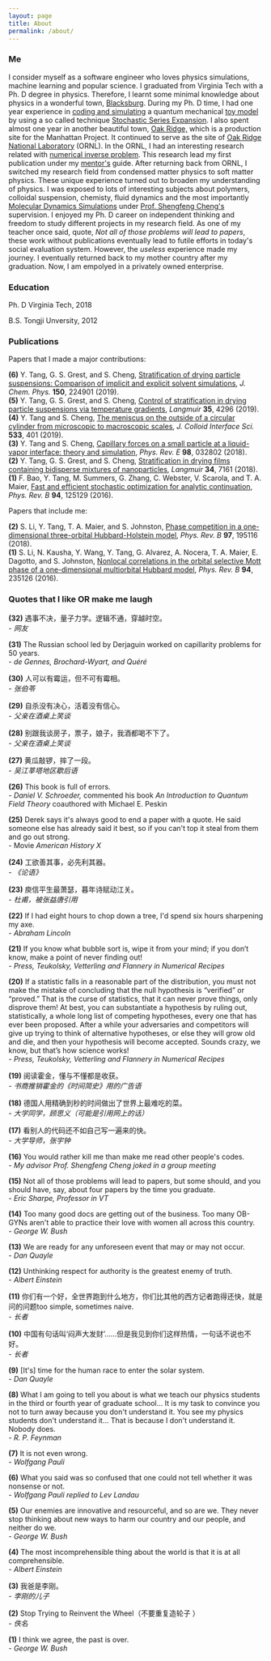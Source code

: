 ```yaml
---
layout: page
title: About
permalink: /about/
---
```


### Me

I consider myself as a software engineer who loves physics simulations, machine learning and popular science. I graduated from Virginia Tech with a Ph. D degree in physics. Therefore, I learnt some minimal knowledge about physics in a wonderful town, <a href="/images/macfee.jpg">Blacksburg</a>. During my Ph. D time, I had one year experience in [coding and simulating](https://github.com/yanfeit/SSE) a quantum mechanical [toy model](https://en.wikipedia.org/wiki/Bose%E2%80%93Hubbard_model) by using a so called technique [Stochastic Series Expansion](http://physics.bu.edu/~sandvik/research/ssehistory.html). I also spent almost one year in another beautiful town, <a href="https://en.wikipedia.org/wiki/Oak_Ridge,_Tennessee"> Oak Ridge,</a> which is a production site for the Manhattan Project. It continued to serve as the site of <a href="/images/lab.jpeg">Oak Ridge National Laboratory</a> (ORNL). In the ORNL, I had an interesting research related with [numerical inverse problem](https://github.com/yanfeit/Maxent). This research lead my first publication under my [mentor's](https://web.ornl.gov/~maierta/) guide. After returning back from ORNL, I switched my research field from condensed matter physics to soft matter physics. These unique experience turned out to broaden my understanding of physics. I was exposed to lots of interesting subjects about polymers, colloidal suspension, chemisty, fluid dynamics and the most importantly [Molecular Dynamics Simulations](http://lammps.sandia.gov/) under [Prof. Shengfeng Cheng's](https://sites.google.com/a/vt.edu/shengfengcheng/) supervision. I enjoyed my Ph. D career on independent thinking and freedom to study different projects in my research field. As one of my teacher once said, quote, *Not all of those problems will lead to papers*, these work without publications eventually lead to futile efforts in today's social evaluation system. However, the *useless* experience made my journey. I eventually returned back to my mother country after my graduation. Now, I am empolyed in a privately owned enterprise. 

### Education

<p>Ph. D       Virginia Tech,        2018</p>
<p>B.S.        Tongji Unversity,     2012</p>


### Publications

Papers that I made a major contributions:

<b>(6)</b> Y. Tang, G. S. Grest, and S. Cheng,  <a href="/publications/tang2019JCP.pdf">Stratification of drying particle suspensions: Comparison of implicit and explicit solvent simulations</a>, <em>J. Chem. Phys.</em> <b>150</b>, 224901 (2019). <br>
<b>(5)</b> Y. Tang, G. S. Grest, and S. Cheng,  <a href="/publications/tang2019Langmuir.pdf">Control of stratification in drying particle suspensions via temperature gradients</a>, <em>Langmuir</em> <b>35</b>, 4296 (2019). <br>
<b>(4)</b> Y. Tang and S. Cheng,  <a href="/publications/tang2019JCIS.pdf">The meniscus on the outside of a circular cylinder from microscopic to macroscopic scales</a>, <em>J. Colloid Interface Sci.</em> <b>533</b>, 401 (2019). <br>
<b>(3)</b> Y. Tang and S. Cheng,  <a href="/publications/tang2018PRE.pdf">Capillary forces on a small particle at a liquid-vapor interface: theory and simulation</a>, <em>Phys. Rev. E</em> <b>98</b>, 032802 (2018).<br>
<b>(2)</b> Y. Tang, G. S. Grest, and S. Cheng,  <a href="/publications/tang2018Langmuir.pdf">Stratification in drying films containing bidisperse mixtures of nanoparticles</a>, <em>Langmuir</em> <b>34</b>, 7161 (2018).<br>
<b>(1)</b> F. Bao, Y. Tang, M. Summers, G. Zhang, C. Webster, V. Scarola, and T. A. Maier,  <a href="/publications/bao2016.pdf">Fast and efficient stochastic optimization for analytic continuation</a>, <em>Phys. Rev. B</em> <b>94</b>, 125129 (2016). <br>


Papers that include me:

<b>(2)</b> S. Li, Y. Tang, T. A. Maier, and S. Johnston,  <a href="/publications/li2018.pdf">Phase competition in a one- dimensional three-orbital Hubbard-Holstein model</a>, <em>Phys. Rev. B</em> <b>97</b>, 195116 (2018). <br>
<b>(1)</b> S. Li, N. Kausha, Y. Wang, Y. Tang, G. Alvarez, A. Nocera, T. A. Maier, E. Dagotto, and S. Johnston,  <a href="/publications/li2016.pdf">Nonlocal correlations in the orbital selective Mott phase of a one-dimensional multiorbital Hubbard model</a>, <em>Phys. Rev. B</em> <b>94</b>, 235126 (2016).<br>

### Quotes that I like OR make me laugh

<b>(32)</b> 遇事不决，量子力学。逻辑不通，穿越时空。<br><em>- 网友</em> <br>

<b>(31)</b> The Russian school led by Derjaguin worked on capillarity problems for 50 years. <br><em>- de Gennes, Brochard-Wyart, and Quéré</em> <br>

<b>(30)</b> 人可以有霉运，但不可有霉相。<br><em>- 张伯苓</em> <br>

<b>(29)</b> 自杀没有决心，活着没有信心。 <br><em>- 父亲在酒桌上笑谈</em> <br>

<b>(28)</b> 别跟我谈房子，票子，娘子，我酒都喝不下了。<br><em>- 父亲在酒桌上笑谈</em> <br>

<b>(27)</b> 黄瓜敲锣，摔了一段。 <br><em>- 吴江莘塔地区歇后语</em> <br>

<b>(26)</b> This book is full of errors. <br><em>- Daniel V. Schroeder, </em> commented his book <em>An Introduction to Quantum Field Theory</em> coauthored with Michael E. Peskin<br>

<b>(25)</b> Derek says it's always good to end a paper with a quote. He said someone else has already said it best, so if you can't top it steal from them and go out strong. <br>- Movie<em> American History X</em> <br>

<b>(24)</b> 工欲善其事，必先利其器。<br><em>- 《论语》</em> <br>

<b>(23)</b> 庾信平生最萧瑟，暮年诗赋动江关。 <br><em>- 杜甫，被张益唐引用 </em> <br>

<b>(22)</b> If I had eight hours to chop down a tree, I'd spend six hours sharpening my axe. <br><em>- Abraham Lincoln </em> <br>

<b>(21)</b> If you know what bubble sort is, wipe it from your mind; if you don’t know, make a point of never finding out! <br><em>- Press, Teukolsky, Vetterling and Flannery in Numerical Recipes</em> <br>

<b>(20)</b> If a statistic falls in a reasonable part of the distribution, you must not make the mistake of concluding that the null hypothesis is “verified” or “proved.” That is the curse of statistics, that it can never prove things, only disprove them! At best, you can substantiate a hypothesis by ruling out, statistically, a whole long list of competing hypotheses, every one that has ever been proposed. After a while your adversaries and competitors will give up trying to think of alternative hypotheses, or else they will grow old and die, and then your hypothesis will become accepted. Sounds crazy, we know, but that’s how science works! <br><em>- Press, Teukolsky, Vetterling and Flannery in Numerical Recipes</em> <br>

<b>(19)</b> 阅读霍金，懂与不懂都是收获。  <br><em>- 书商推销霍金的《时间简史》用的广告语</em> <br>

<b>(18)</b> 德国人用精确到秒的时间做出了世界上最难吃的菜。  <br><em>- 大学同学，顾思义（可能是引用网上的话）</em> <br>

<b>(17)</b> 看别人的代码还不如自己写一遍来的快。  <br><em>- 大学导师，张宇钟</em> <br>

<b>(16)</b> You would rather kill me than make me read other people's codes.  <br><em>- My advisor Prof. Shengfeng Cheng joked in a group meeting</em> <br>

<b>(15)</b> Not all of those problems will lead to papers, but some should, and you should have, say, about four papers by the time you graduate. <br><em>- Eric Sharpe, Professor in VT </em> <br>

<b>(14)</b> Too many good docs are getting out of the business. Too many OB-GYNs aren't able to practice their love with women all across this country. <br><em>- George W. Bush</em> <br>

<b>(13)</b> We are ready for any unforeseen event that may or may not occur. <br><em>- Dan Quayle</em> <br>

<b>(12)</b> Unthinking respect for authority is the greatest enemy of truth. <br><em>- Albert Einstein</em> <br>

<b>(11)</b> 你们有一个好，全世界跑到什么地方，你们比其他的西方记者跑得还快，就是问的问题too simple, sometimes naive. <br><em>- 长者 </em> <br>

<b>(10)</b> 中国有句话叫‘闷声大发财’……但是我见到你们这样热情，一句话不说也不好。 <br><em>- 长者 </em> <br>

<b>(9)</b> [It's] time for the human race to enter the solar system. <br><em>- Dan Quayle</em> <br>

<b>(8)</b> What I am going to tell you about is what we teach our physics students in the third or fourth year of graduate school... It is my task to convince you not to turn away because you don't understand it. You see my physics students don't understand it... That is because I don't understand it. Nobody does. <br><em>- R. P. Feynman</em> <br>

<b>(7)</b> It is not even wrong. <br><em>- Wolfgang Pauli</em> <br>

<b>(6)</b> What you said was so confused that one could not tell whether it was nonsense or not. <br><em>- Wolfgang Pauli replied to Lev Landau</em> <br>

<b>(5)</b> Our enemies are innovative and resourceful, and so are we. They never stop thinking about new ways to harm our country and our people, and neither do we. <br><em>- George W. Bush</em> <br>

<b>(4)</b> The most incomprehensible thing about the world is that it is at all comprehensible. <br><em>- Albert Einstein</em> <br>

<b>(3)</b> 我爸是李刚。 <br><em>- 李刚的儿子</em> <br>

<b>(2)</b> Stop Trying to Reinvent the Wheel（不要重复造轮子 ）<br><em>- 佚名</em> <br>

<b>(1)</b> I think we agree, the past is over. <br><em>- George W. Bush</em> <br>
 